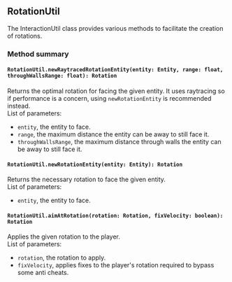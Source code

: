 ## RotationUtil

The InteractionUtil class provides various methods to facilitate the creation of rotations.

### Method summary

#### `RotationUtil.newRaytracedRotationEntity(entity: Entity, range: float, throughWallsRange: float): Rotation`
Returns the optimal rotation for facing the given entity. It uses raytracing so if performance is a concern, using `newRotationEntity` is recommended instead. <br>
List of parameters:
- `entity`, the entity to face.
- `range`, the maximum distance the entity can be away to still face it.
- `throughWallsRange`, the maximum distance through walls the entity can be away to still face it.

#### `RotationUtil.newRotationEntity(entity: Entity): Rotation`
Returns the necessary rotation to face the given entity. <br>
List of parameters:
- `entity`, the entity to face.

#### `RotationUtil.aimAtRotation(rotation: Rotation, fixVelocity: boolean): Rotation`
Applies the given rotation to the player. <br>
List of parameters:
- `rotation`, the rotation to apply.
- `fixVelocity`, applies fixes to the player's rotation required to bypass some anti cheats.